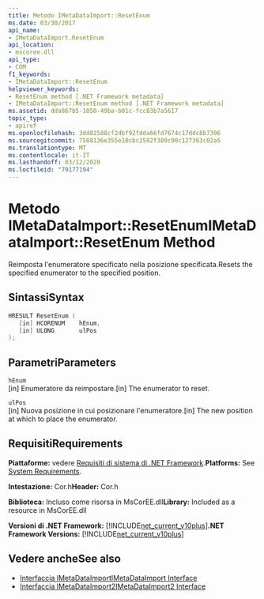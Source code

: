 ```yaml
---
title: Metodo IMetaDataImport::ResetEnum
ms.date: 03/30/2017
api_name:
- IMetaDataImport.ResetEnum
api_location:
- mscoree.dll
api_type:
- COM
f1_keywords:
- IMetaDataImport::ResetEnum
helpviewer_keywords:
- ResetEnum method [.NET Framework metadata]
- IMetaDataImport::ResetEnum method [.NET Framework metadata]
ms.assetid: dda867b5-1050-49ba-b01c-fcc83b7a5617
topic_type:
- apiref
ms.openlocfilehash: 3dd82588cf2dbf92fdda66fd7674c17ddc8b7306
ms.sourcegitcommit: 7588136e355e10cbc2582f389c90c127363c02a5
ms.translationtype: MT
ms.contentlocale: it-IT
ms.lasthandoff: 03/12/2020
ms.locfileid: "79177194"
---
```

# <a name="imetadataimportresetenum-method"></a><span data-ttu-id="a4118-102">Metodo IMetaDataImport::ResetEnum</span><span class="sxs-lookup"><span data-stu-id="a4118-102">IMetaDataImport::ResetEnum Method</span></span>
<span data-ttu-id="a4118-103">Reimposta l'enumeratore specificato nella posizione specificata.</span><span class="sxs-lookup"><span data-stu-id="a4118-103">Resets the specified enumerator to the specified position.</span></span>  
  
## <a name="syntax"></a><span data-ttu-id="a4118-104">Sintassi</span><span class="sxs-lookup"><span data-stu-id="a4118-104">Syntax</span></span>  
  
```cpp  
HRESULT ResetEnum (  
   [in] HCORENUM    hEnum,
   [in] ULONG       ulPos  
);  
```  
  
## <a name="parameters"></a><span data-ttu-id="a4118-105">Parametri</span><span class="sxs-lookup"><span data-stu-id="a4118-105">Parameters</span></span>  
 `hEnum`  
 <span data-ttu-id="a4118-106">[in] Enumeratore da reimpostare.</span><span class="sxs-lookup"><span data-stu-id="a4118-106">[in] The enumerator to reset.</span></span>  
  
 `ulPos`  
 <span data-ttu-id="a4118-107">[in] Nuova posizione in cui posizionare l'enumeratore.</span><span class="sxs-lookup"><span data-stu-id="a4118-107">[in] The new position at which to place the enumerator.</span></span>  
  
## <a name="requirements"></a><span data-ttu-id="a4118-108">Requisiti</span><span class="sxs-lookup"><span data-stu-id="a4118-108">Requirements</span></span>  
 <span data-ttu-id="a4118-109">**Piattaforme:** vedere [Requisiti di sistema di .NET Framework](../../../../docs/framework/get-started/system-requirements.md).</span><span class="sxs-lookup"><span data-stu-id="a4118-109">**Platforms:** See [System Requirements](../../../../docs/framework/get-started/system-requirements.md).</span></span>  
  
 <span data-ttu-id="a4118-110">**Intestazione:** Cor.h</span><span class="sxs-lookup"><span data-stu-id="a4118-110">**Header:** Cor.h</span></span>  
  
 <span data-ttu-id="a4118-111">**Biblioteca:** Incluso come risorsa in MsCorEE.dll</span><span class="sxs-lookup"><span data-stu-id="a4118-111">**Library:** Included as a resource in MsCorEE.dll</span></span>  
  
 <span data-ttu-id="a4118-112">**Versioni di .NET Framework:** [!INCLUDE[net_current_v10plus](../../../../includes/net-current-v10plus-md.md)]</span><span class="sxs-lookup"><span data-stu-id="a4118-112">**.NET Framework Versions:** [!INCLUDE[net_current_v10plus](../../../../includes/net-current-v10plus-md.md)]</span></span>  
  
## <a name="see-also"></a><span data-ttu-id="a4118-113">Vedere anche</span><span class="sxs-lookup"><span data-stu-id="a4118-113">See also</span></span>

- [<span data-ttu-id="a4118-114">Interfaccia IMetaDataImport</span><span class="sxs-lookup"><span data-stu-id="a4118-114">IMetaDataImport Interface</span></span>](../../../../docs/framework/unmanaged-api/metadata/imetadataimport-interface.md)
- [<span data-ttu-id="a4118-115">Interfaccia IMetaDataImport2</span><span class="sxs-lookup"><span data-stu-id="a4118-115">IMetaDataImport2 Interface</span></span>](../../../../docs/framework/unmanaged-api/metadata/imetadataimport2-interface.md)
